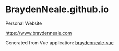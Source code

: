 # BraydenNeale.github.io

Personal Website

https://www.braydenneale.com

Generated from Vue application: [braydenneale-vue](https://github.com/BraydenNeale/braydenneale-vue)
